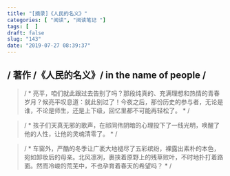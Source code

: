 ```yaml
---
title: "[摘录]《人民的名义》"
categories: [ "阅读", "阅读笔记 "]
tags: [  ]
draft: false
slug: "143"
date: "2019-07-27 08:39:37"
---
```


## / 著作 /《人民的名义》/ in the name of people / 
> / * 亮平，咱们就此跟过去告别了吗？那段纯真的、充满理想和热情的青春岁月？候亮平叹息道：就此别过了！今夜之后，那份历史的参与者，无论是谁，不论是师生，还是上下级，回忆里都不可能再轻松了。 * /

> / * 孩子们天真无邪的歌声，在祁同伟阴暗的心理投下了一线光明，唤醒了他的人性，让他的灵魂清零了。 * /

> / * 车窗外，严酷的冬季让广袤大地褪尽了五彩缤纷，裸露出素朴的本色，宛如卸妆后的母亲。北风凛冽，裹挟着原野上的残草败叶，不时地扑打着路面。然而冷峻的荒芜中，不也孕育着春天的希望吗？ * /
